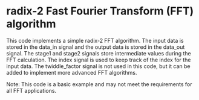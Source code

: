 # radix-2 Fast Fourier Transform (FFT) algorithm
This code implements a simple radix-2 FFT algorithm.
The input data is stored in the data_in signal and the output data is stored in the data_out signal.
The stage1 and stage2 signals store intermediate values during the FFT calculation. 
The index signal is used to keep track of the index for the input data. 
The twiddle_factor signal is not used in this code, but it can be added to implement more advanced FFT algorithms.

Note: This code is a basic example and may not meet the requirements for all FFT applications.
